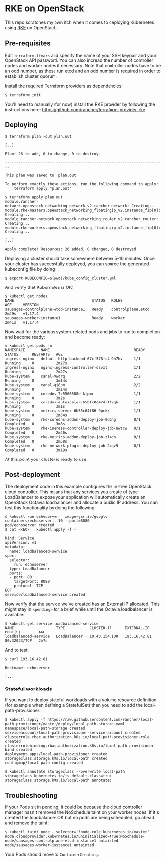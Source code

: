 # RKE on OpenStack

This repo scratches my own itch when it comes to deploying Kubernetes using [RKE](https://rancher.com/products/rke/) on OpenStack.

## Pre-requisites

Edit `terraform.tfvars` and specify the name of your SSH keypair and your OpenStack API password.  You can also incread the number of controller nodes and worker nodes if necessary.  Note that controller nodes have to be an odd number, as these run etcd and an odd number is required in order to establish cluster quorum.

Install the required Terraform providers as dependencies:

```shell
$ terraform init
```

You'll need to manually (for now) install the RKE provider by following the instructions here: https://github.com/rancher/terraform-provider-rke

## Deploying

```shell
$ terraform plan -out plan.out
 
[..]

Plan: 26 to add, 0 to change, 0 to destroy.

------------------------------------------------------------------------

This plan was saved to: plan.out

To perform exactly these actions, run the following command to apply:
    terraform apply "plan.out"

$ terraform apply plan.out
module.rancher-network.openstack_networking_network_v2.rancher_network: Creating...
module.rke-masters.openstack_networking_floatingip_v2.instance_fip[0]: Creating...
module.rancher-network.openstack_networking_router_v2.rancher_router: Creating...
module.rke-workers.openstack_networking_floatingip_v2.instance_fip[0]: Creating...

[..]

Apply complete! Resources: 26 added, 0 changed, 0 destroyed.

```

Deploying a cluster should take somewhere between 5-10 minutes.  Once your cluster has successfully deployed, you can source the generated kubeconfig file by doing:

```shell
$ export KUBECONFIG=$(pwd)/kube_config_cluster.yml
```

And verify that Kubernetes is OK:

```shell
$ kubectl get nodes
NAME                                   STATUS   ROLES               AGE     VERSION
sausages-controlplane-etcd-instance1   Ready    controlplane,etcd   2m49s   v1.17.4
sausages-worker-instance1              Ready    worker              2m41s   v1.17.4
```

Now wait for the various system-related pods and jobs to run to completion and become ready:

```shell
$ kubectl get pods -A
NAMESPACE       NAME                                      READY   STATUS      RESTARTS   AGE
ingress-nginx   default-http-backend-67cf578fc4-9h7hv     1/1     Running     0          2m27s
ingress-nginx   nginx-ingress-controller-dsvxt            1/1     Running     0          2m27s
kube-system     canal-9wdrq                               2/2     Running     0          3m14s
kube-system     canal-qj8pm                               2/2     Running     0          3m14s
kube-system     coredns-7c5566588d-klpmr                  1/1     Running     0          3m2s
kube-system     coredns-autoscaler-65bfc8d47d-ffvqh       1/1     Running     0          3m1s
kube-system     metrics-server-6b55c64f86-9pckk           1/1     Running     0          2m54s
kube-system     rke-coredns-addon-deploy-job-9d2hg        0/1     Completed   0          3m8s
kube-system     rke-ingress-controller-deploy-job-nwtcw   0/1     Completed   0          2m46s
kube-system     rke-metrics-addon-deploy-job-zl4dn        0/1     Completed   0          2m58s
kube-system     rke-network-plugin-deploy-job-24qv9       0/1     Completed   0          3m19s
```

At this point your cluster is ready to use.

## Post-deployment

The deployment code in this example configures the in-tree OpenStack cloud controller.  This means that any services you create of type LoadBalancer to expose your application will automatically create an OpenStack Octavia loadbalancer and allocate a public IP address.  You can test this functionality by doing the following:

```shell
$ kubectl run echoserver --image=gcr.io/google-containers/echoserver:1.10 --port=8080
pod/echoserver created
$ cat <<EOF | kubectl apply -f -
---
kind: Service
apiVersion: v1
metadata:
  name: loadbalanced-service
spec:
  selector:
    run: echoserver
  type: LoadBalancer
  ports:
  - port: 80
    targetPort: 8080
    protocol: TCP
EOF
service/loadbalanced-service created
```

Now verify that the service we've created has an External IP allocated.  This might stay in `<pending>` for a brief while until the Octavia loadbalancer is available:

```shell
$ kubectl get service loadbalanced-service
NAME                   TYPE           CLUSTER-IP      EXTERNAL-IP    PORT(S)        AGE
loadbalanced-service   LoadBalancer   10.43.154.100   193.16.42.81   80:32023/TCP   2m7s
```

And to test:

```shell
$ curl 193.16.42.81

Hostname: echoserver

[..]
```

### Stateful workloads

If you want to deploy stateful workloads with a volume resource definition (for example when defining a StatefulSet) then you need to add the local-path-provisioner:

```shell
$ kubectl apply -f https://raw.githubusercontent.com/rancher/local-path-provisioner/master/deploy/local-path-storage.yaml
namespace/local-path-storage created
serviceaccount/local-path-provisioner-service-account created
clusterrole.rbac.authorization.k8s.io/local-path-provisioner-role created
clusterrolebinding.rbac.authorization.k8s.io/local-path-provisioner-bind created
deployment.apps/local-path-provisioner created
storageclass.storage.k8s.io/local-path created
configmap/local-path-config created

$ kubectl annotate storageclass --overwrite local-path storageclass.kubernetes.io/is-default-class=true
storageclass.storage.k8s.io/local-path annotated
```

## Troubleshooting

If your Pods sit in pending, it could be because the cloud controller manager hasn't removed the NoSchedule taint on your worker nodes.  If it's created the loadbalancer OK but no pods are being scheduled, go ahead and remove the taint:

```shell
$ kubectl taint node --selector='!node-role.kubernetes.io/master' node.cloudprovider.kubernetes.io/uninitialized=true:NoSchedule-
node/sausages-controlplane-etcd-instance1 untainted
node/sausages-worker-instance1 untainted
```

Your Pods should move to `ContainerCreating`.

